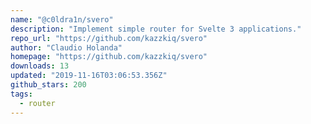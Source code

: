 ```yaml
---
name: "@c0ldra1n/svero"
description: "Implement simple router for Svelte 3 applications."
repo_url: "https://github.com/kazzkiq/svero"
author: "Claudio Holanda"
homepage: "https://github.com/kazzkiq/svero"
downloads: 13
updated: "2019-11-16T03:06:53.356Z"
github_stars: 200
tags: 
  - router
---
```

